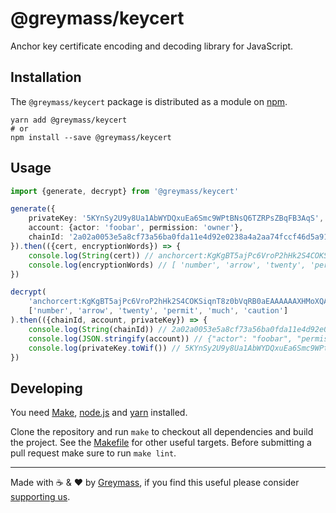 @greymass/keycert
=================

Anchor key certificate encoding and decoding library for JavaScript.

## Installation

The `@greymass/keycert` package is distributed as a module on [npm](https://www.npmjs.com/package/@greymass/keycert).

```
yarn add @greymass/keycert
# or
npm install --save @greymass/keycert
```

## Usage

```ts
import {generate, decrypt} from '@greymass/keycert'

generate({
    privateKey: '5KYnSy2U9y8Ua1AbWYDQxuEa6Smc9WPtBNsQ6TZRPsZBqFB3AqS',
    account: {actor: 'foobar', permission: 'owner'},
    chainId: '2a02a0053e5a8cf73a56ba0fda11e4d92e0238a4a2aa74fccf46d5a910746840',
}).then(({cert, encryptionWords}) => {
    console.log(String(cert)) // anchorcert:KgKgBT5ajPc6VroP2hHk2S4COKSiqnT8z0bVqRB0aEAAAAAAXHMoXQAAAACAqyanACTh3X6hzLZx-dGsO0swCpi2WDg_Xd8mSK-C2kY_gygHpHe8jNk
    console.log(encryptionWords) // [ 'number', 'arrow', 'twenty', 'permit', 'much', 'caution' ]
})

decrypt(
    'anchorcert:KgKgBT5ajPc6VroP2hHk2S4COKSiqnT8z0bVqRB0aEAAAAAAXHMoXQAAAACAqyanACTh3X6hzLZx-dGsO0swCpi2WDg_Xd8mSK-C2kY_gygHpHe8jNk',
    ['number', 'arrow', 'twenty', 'permit', 'much', 'caution']
).then(({chainId, account, privateKey}) => {
    console.log(String(chainId)) // 2a02a0053e5a8cf73a56ba0fda11e4d92e0238a4a2aa74fccf46d5a910746840
    console.log(JSON.stringify(account)) // {"actor": "foobar", "permission": "owner"}
    console.log(privateKey.toWif()) // 5KYnSy2U9y8Ua1AbWYDQxuEa6Smc9WPtBNsQ6TZRPsZBqFB3AqS
})
```

## Developing

You need [Make](https://www.gnu.org/software/make/), [node.js](https://nodejs.org/en/) and [yarn](https://classic.yarnpkg.com/en/docs/install) installed.

Clone the repository and run `make` to checkout all dependencies and build the project. See the [Makefile](./Makefile) for other useful targets. Before submitting a pull request make sure to run `make lint`.

---

Made with ☕️ & ❤️ by [Greymass](https://greymass.com), if you find this useful please consider [supporting us](https://greymass.com/support-us).
